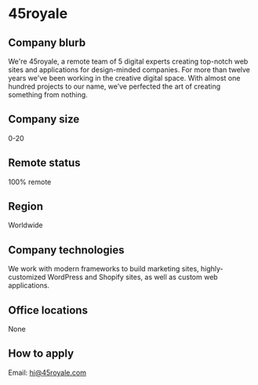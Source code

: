 # 45royale

## Company blurb

We're 45royale, a remote team of 5 digital experts creating top-notch web sites and applications for design-minded companies. For more than twelve years we've been working in the creative digital space. With almost one hundred projects to our name, we’ve perfected the art of creating something from nothing.

## Company size

0-20

## Remote status

100% remote

## Region

Worldwide

## Company technologies

We work with modern frameworks to build marketing sites, highly-customized WordPress and Shopify sites, as well as custom web applications. 

## Office locations

None

## How to apply

Email: hi@45royale.com 
